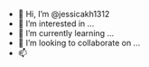 - 👋 Hi, I’m @jessicakh1312
- 👀 I’m interested in ...
- 🌱 I’m currently learning ...
- 💞️ I’m looking to collaborate on ...
- 📫 

<!---
jessicakh1312/jessicakh1312 is a ✨ special ✨ repository because its `README.md` (this file) appears on your GitHub profile.
You can click the Preview link to take a look at your changes.
--->
